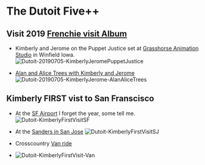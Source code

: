 # The Dutoit Five++

## Visit 2019 [Frenchie visit Album](https://photos.app.goo.gl/iUtaWXfxQqb4cCjt8)

- Kimberly and Jerome on the Puppet Justice set at [Grasshorse Animation Studio](https://grasshorse.com/) in Winfield Iowa.
![Dutoit-20190705-KimberlyJeromePuppetJustice](https://lh3.googleusercontent.com/pw/ACtC-3cKw_-4aaL3xmo2sREzd_5x2FCLta2wo07Os5nbHBT0P0KN_HeKFkJUCra23VcrEK86Yf0LqLGptPwETtumteKfvqNlV5GPucpQqIcr32ZE2FfRQ_i89woNVCOeWYRjYYTUHSoLGsv3tvli0zxeiT6h=w1023-h767-no?authuser=0)

- [Alan and Alice Trees with Kimberly and Jerome](https://photos.app.goo.gl/Ydu3pjvfJYB2fmt59)
![Dutoit-20190705-KimberlyJerome-AlanAliceTrees](https://lh3.googleusercontent.com/pw/ACtC-3dMpsD3P9hnGLl6A57sxvDOVLj6gVY4jWbOR5vH3lggX0AWQM5idp7ugWJj4JNQkSN1mCqVMSAMdTMqv_ZlxZqZ3sbT1jw3trKYBtXIRgba-XbyxtnI5qzWz-lwN2PiPVHHfx7nQDHov0ARifXwnD5e=w1023-h767-no?authuser=0)

## Kimberly FIRST vist to San Franscisco
- At the [SF Airport](https://photos.app.goo.gl/9td8pPdkPX7Sio9H8)  I forget the year, some tell me.
![Dutoit-KimberlyFirstVisitSF](https://lh3.googleusercontent.com/pw/ACtC-3fmydO0KK6crSVJ43SbrNO7HOgoTLnuXV3Ja7vcKEuyTegkjby7DFxxtPdtXFXym6xpaHyoU3Szayp7uvuM5EWcUxTkprBeo6T6RBUvow-TERLbzz4InvnhMkJ1mfd7aoJdoGsrVcgbLJeek6DukFQI=w1023-h767-no?authuser=0)

- At the [Sanders in San Jose](https://photos.app.goo.gl/Ue45aftmqeYGjCM9A)
![Dutoit-KimberlyFirstVisitSJ](https://lh3.googleusercontent.com/pw/ACtC-3cRej2aKHLmu0gw-FvvKJKq24Czz4MNzc6ENlOGs_xKuqI8nASV2PEMsm9ZIddI8RAzi-CscCRIDkfu7VcbtvGOkWQtdPYsI4Tn8cv88YDAMPgfqdApSV1kjwDd3LnqdW9WKM1Mu3htpMYWrBKLlGPo=w1023-h767-no?authuser=0)

- Crosscountry [Van ride](https://photos.app.goo.gl/vN2ebCRG5JrU7QW36)
- ![Dutoit-KimberlyFirstVisit-Van](https://lh3.googleusercontent.com/pw/ACtC-3dLjPDqXoU9Dj_FF2DjOoyTUpJMNnDvtx5Npp1ugbQTnBFc12_j3P-nDPiKdUY__W3aQ631A12JjJ0foU69SudzLoytqhh3ygrAgqaPc3Zx6-yqwievJ0aQ8UpCGiDcXAybdKs_6wOJDcnjFkXG82Bc=w1023-h767-no?authuser=0)
